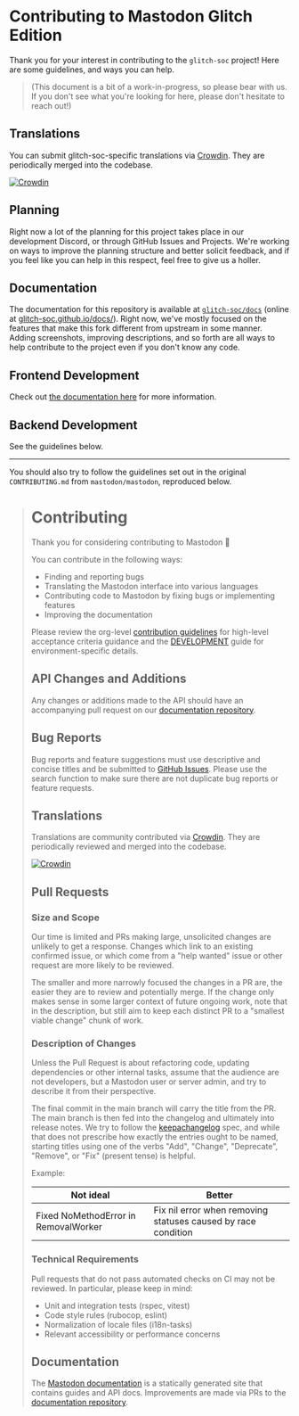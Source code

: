 # Contributing to Mastodon Glitch Edition

Thank you for your interest in contributing to the `glitch-soc` project!
Here are some guidelines, and ways you can help.

> (This document is a bit of a work-in-progress, so please bear with us.
> If you don't see what you're looking for here, please don't hesitate to reach out!)

## Translations

You can submit glitch-soc-specific translations via [Crowdin](https://crowdin.com/project/glitch-soc). They are periodically merged into the codebase.

[![Crowdin](https://badges.crowdin.net/glitch-soc/localized.svg)](https://crowdin.com/project/glitch-soc)

## Planning

Right now a lot of the planning for this project takes place in our development Discord, or through GitHub Issues and Projects.
We're working on ways to improve the planning structure and better solicit feedback, and if you feel like you can help in this respect, feel free to give us a holler.

## Documentation

The documentation for this repository is available at [`glitch-soc/docs`](https://github.com/glitch-soc/docs) (online at [glitch-soc.github.io/docs/](https://glitch-soc.github.io/docs/)).
Right now, we've mostly focused on the features that make this fork different from upstream in some manner.
Adding screenshots, improving descriptions, and so forth are all ways to help contribute to the project even if you don't know any code.

## Frontend Development

Check out [the documentation here](https://glitch-soc.github.io/docs/contributing/frontend/) for more information.

## Backend Development

See the guidelines below.

---

You should also try to follow the guidelines set out in the original `CONTRIBUTING.md` from `mastodon/mastodon`, reproduced below.

<blockquote>

# Contributing

Thank you for considering contributing to Mastodon 🐘

You can contribute in the following ways:

- Finding and reporting bugs
- Translating the Mastodon interface into various languages
- Contributing code to Mastodon by fixing bugs or implementing features
- Improving the documentation

Please review the org-level [contribution guidelines] for high-level acceptance
criteria guidance and the [DEVELOPMENT] guide for environment-specific details.

## API Changes and Additions

Any changes or additions made to the API should have an accompanying pull
request on our [documentation repository].

## Bug Reports

Bug reports and feature suggestions must use descriptive and concise titles and
be submitted to [GitHub Issues]. Please use the search function to make sure
there are not duplicate bug reports or feature requests.

## Translations

Translations are community contributed via [Crowdin]. They are periodically
reviewed and merged into the codebase.

[![Crowdin](https://d322cqt584bo4o.cloudfront.net/mastodon/localized.svg)](https://crowdin.com/project/mastodon)

## Pull Requests

### Size and Scope

Our time is limited and PRs making large, unsolicited changes are unlikely to
get a response. Changes which link to an existing confirmed issue, or which come
from a "help wanted" issue or other request are more likely to be reviewed.

The smaller and more narrowly focused the changes in a PR are, the easier they
are to review and potentially merge. If the change only makes sense in some
larger context of future ongoing work, note that in the description, but still
aim to keep each distinct PR to a "smallest viable change" chunk of work.

### Description of Changes

Unless the Pull Request is about refactoring code, updating dependencies or
other internal tasks, assume that the audience are not developers, but a
Mastodon user or server admin, and try to describe it from their perspective.

The final commit in the main branch will carry the title from the PR. The main
branch is then fed into the changelog and ultimately into release notes. We try
to follow the [keepachangelog] spec, and while that does not prescribe how
exactly the entries ought to be named, starting titles using one of the verbs
"Add", "Change", "Deprecate", "Remove", or "Fix" (present tense) is helpful.

Example:

| Not ideal                            | Better                                                        |
| ------------------------------------ | ------------------------------------------------------------- |
| Fixed NoMethodError in RemovalWorker | Fix nil error when removing statuses caused by race condition |

### Technical Requirements

Pull requests that do not pass automated checks on CI may not be reviewed. In
particular, please keep in mind:

- Unit and integration tests (rspec, vitest)
- Code style rules (rubocop, eslint)
- Normalization of locale files (i18n-tasks)
- Relevant accessibility or performance concerns

## Documentation

The [Mastodon documentation] is a statically generated site that contains guides
and API docs. Improvements are made via PRs to the [documentation repository].

</blockquote>

[contribution guidelines]: https://github.com/mastodon/.github/blob/main/CONTRIBUTING.md
[Crowdin]: https://crowdin.com/project/mastodon
[DEVELOPMENT]: docs/DEVELOPMENT.md
[documentation repository]: https://github.com/mastodon/documentation
[GitHub Issues]: https://github.com/mastodon/mastodon/issues
[keepachangelog]: https://keepachangelog.com/en/1.0.0/
[Mastodon documentation]: https://docs.joinmastodon.org
